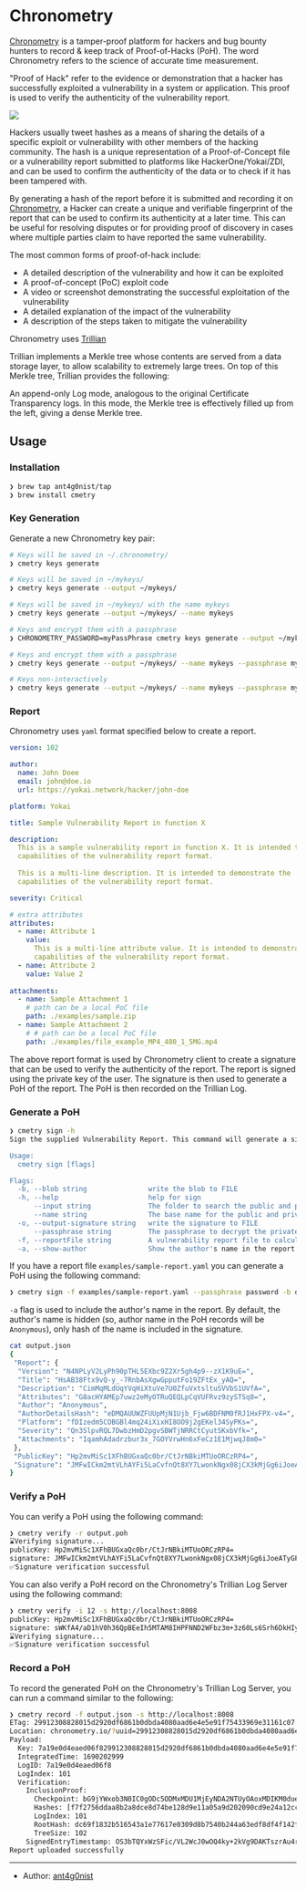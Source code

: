 # Chronometry
[Chronometry](https://chronometry.io) is a tamper-proof platform for hackers and bug bounty hunters to record & keep track of Proof-of-Hacks (PoH). The word Chronometry refers to the science of accurate time measurement.

"Proof of Hack" refer to the evidence or demonstration that a hacker has successfully exploited a vulnerability in a system or application. This proof is used to verify the authenticity of the vulnerability report.

<img src="resources/imgs/screen-1.png"/>

Hackers usually tweet hashes as a means of sharing the details of a specific exploit or vulnerability with other members of the hacking community. The hash is a unique representation of a Proof-of-Concept file or a vulnerability report submitted to platforms like HackerOne/Yokai/ZDI, and can be used to confirm the authenticity of the data or to check if it has been tampered with. 

By generating a hash of the report before it is submitted and recording it on [Chronometry](chronometry.io), a Hacker can create a unique and verifiable fingerprint of the report that can be used to confirm its authenticity at a later time. This can be useful for resolving disputes or for providing proof of discovery in cases where multiple parties claim to have reported the same vulnerability.

The most common forms of proof-of-hack include:

- A detailed description of the vulnerability and how it can be exploited
- A proof-of-concept (PoC) exploit code
- A video or screenshot demonstrating the successful exploitation of the vulnerability
- A detailed explanation of the impact of the vulnerability
- A description of the steps taken to mitigate the vulnerability

Chronometry uses [Trillian](https://github.com/google/trillian)

Trillian implements a Merkle tree whose contents are served from a data storage layer, to allow scalability to extremely large trees. On top of this Merkle tree, Trillian provides the following:

An append-only Log mode, analogous to the original Certificate Transparency logs. In this mode, the Merkle tree is effectively filled up from the left, giving a dense Merkle tree.

## Usage
### Installation
```sh
❯ brew tap ant4g0nist/tap
❯ brew install cmetry
```

### Key Generation
Generate a new Chronometry key pair:

```sh
# Keys will be saved in ~/.chronometry/
❯ cmetry keys generate

# Keys will be saved in ~/mykeys/
❯ cmetry keys generate --output ~/mykeys/

# Keys will be saved in ~/mykeys/ with the name mykeys
❯ cmetry keys generate --output ~/mykeys/ --name mykeys

# Keys and encrypt them with a passphrase
❯ CHRONOMETRY_PASSWORD=myPassPhrase cmetry keys generate --output ~/mykeys/ --name mykeys

# Keys and encrypt them with a passphrase
❯ cmetry keys generate --output ~/mykeys/ --name mykeys --passphrase mypassphrase

# Keys non-interactively
❯ cmetry keys generate --output ~/mykeys/ --name mykeys --passphrase mypassphrase --yes
```


### Report
Chronometry uses `yaml` format specified below to create a report.
```yaml
version: 102

author:
  name: John Doee
  email: john@doe.io
  url: https://yokai.network/hacker/john-doe

platform: Yokai

title: Sample Vulnerability Report in function X

description: 
  This is a sample vulnerability report in function X. It is intended to demonstrate the
  capabilities of the vulnerability report format. 
  
  This is a multi-line description. It is intended to demonstrate the
  capabilities of the vulnerability report format.

severity: Critical

# extra attributes
attributes:
  - name: Attribute 1
    value:
      This is a multi-line attribute value. It is intended to demonstrate the
      capabilities of the vulnerability report format.
  - name: Attribute 2
    value: Value 2
  
attachments:
  - name: Sample Attachment 1
    # path can be a local PoC file 
    path: ./examples/sample.zip
  - name: Sample Attachment 2
    # # path can be a local PoC file
    path: ./examples/file_example_MP4_480_1_5MG.mp4
```

The above report format is used by Chronometry client to create a signature that can be used to verify the authenticity of the report. The report is signed using the private key of the user. The signature is then used to generate a PoH of the report. The PoH is then recorded on the Trillian Log. 

### Generate a PoH
```sh
❯ cmetry sign -h
Sign the supplied Vulnerability Report. This command will generate a signed blob that can be posted to the Chronometry's public data store.

Usage:
  cmetry sign [flags]

Flags:
  -b, --blob string               write the blob to FILE
  -h, --help                      help for sign
      --input string              The folder to search the public and private key files. (default "~/.chronometry")
      --name string               The base name for the public and private key files. The public key file will have the suffix '.pub' appended to the name. (default "id_ed25519")
  -o, --output-signature string   write the signature to FILE
      --passphrase string         The passphrase to decrypt the private key.
  -f, --reportFile string         A vulnerability report file to calculate generate the signature for.
  -a, --show-author               Show the author's name in the report. By default, the author's name is hashed and included in the signature
```

If you have a report file `examples/sample-report.yaml` you can generate a PoH using the following command:
```sh
❯ cmetry sign -f examples/sample-report.yaml --passphrase password -b output.poh -a
```

`-a` flag is used to include the author's name in the report. By default, the author's name is hidden (so, author name in the PoH records will be `Anonymous`), only hash of the name is included in the signature. 

```sh
cat output.json
{
 "Report": {
  "Version": "N4NPLyV2LyPh90pTHL5EXbc9Z2Xr5gh4p9--zX1K9uE=",
  "Title": "HsAB38Ftx9vQ-y_-7RnbAsXgwGpputFo19ZFtEx_yAQ=",
  "Description": "CimMqMLdUqYVqHiXtuVe7U0ZfuVxtsltuSVVbS1UVfA=",
  "Attributes": "G8acHYAMEp7uwz2eMyOTRuQEQLpCqVUFRvz9zySTSq8=",
  "Author": "Anonymous",
  "AuthorDetailsHash": "eDMQAUUWZFUUpMjN1Ujb_Fjw6BDFNM0fRJ1HxFPX-v4=",
  "Platform": "fDIzedm5COBGBl4mq24iXixHI8OO9j2gEKel34SyPKs=",
  "Severity": "Qn3SlpvRQL7DwbzHmD2pgvSBWTjNRRCtCyutSKxbVfk=",
  "Attachments": "IqamhAdadrzbur3x_7GOYVrwHn6xFeCz1E1MjwqJ8m0="
 },
 "PublicKey": "Hp2mvMiSc1XFhBUGxaQc0br/CtJrNBkiMTUoORCzRP4=",
 "Signature": "JMFwICkm2mtVLhAYFi5LaCvfnQt8XY7LwonkNgx08jCX3kMjGg6iJoeATyGFelyN0z2X4BxEyq1N9ojaNimVAg=="
}
```

### Verify a PoH
You can verify a PoH using the following command:
```sh
❯ cmetry verify -r output.poh
⌛️Verifying signature...
publicKey: Hp2mvMiSc1XFhBUGxaQc0br/CtJrNBkiMTUoORCzRP4=
signature: JMFwICkm2mtVLhAYFi5LaCvfnQt8XY7LwonkNgx08jCX3kMjGg6iJoeATyGFelyN0z2X4BxEyq1N9ojaNimVAg==
✅Signature verification successful
```

You can also verify a PoH record on the Chronometry's Trillian Log Server using the following command:
```sh
❯ cmetry verify -i 12 -s http://localhost:8008
publicKey: Hp2mvMiSc1XFhBUGxaQc0br/CtJrNBkiMTUoORCzRP4=
signature: sWKfA4/aD1hV0h36QpBEeIh5MTAM8IHPFNND2WFbz3m+3z60Ls6Srh6DkHIyyvQzgW7WjS8M/fpU/Fyprcu3Dw==
⌛️Verifying signature...
✅Signature verification successful
```

### Record a PoH
To record the generated PoH on the Chronometry's Trillian Log Server, you can run a command similar to the following:
```sh
❯ cmetry record -f output.json -s http://localhost:8008
ETag: 29912308828015d2920df6861b0dbda4080aad6e4e5e91f75433969e31161c07
Location: chronometry.io/?uuid=29912308828015d2920df6861b0dbda4080aad6e4e5e91f75433969e31161c07
Payload:
  Key: 7a19e0d4eaed06f829912308828015d2920df6861b0dbda4080aad6e4e5e91f75433969e31161c07
  IntegratedTime: 1690202999
  LogID: 7a19e0d4eaed06f8
  LogIndex: 101
  Verification:
    InclusionProof:
      Checkpoint: bG9jYWxob3N0IC0gODc5ODMxMDU1MjEyNDA2NTUyOAoxMDIKM0dueGd5dFJaVU9oNTNZWDREQ2RpM1ZBc2tTbVB0K045UEZDOStlOVk2OD0KVGltZXN0YW1wOiAxNjkwMjAyOTk5NzQ2Njc1MDAwCgrigJQgbG9jYWxob3N0IFBLNmJZY2dkQUNiOE1RZis3aStQUkRYdFdJZTFvaHZtRlF2enFhMURYYk02dVFvY3RndTdMTVVNd0ZGOHFSd3ROdlhLdEFSajBaZlRGRFZZUXJZS0pBUFRod1E9Cg==
      Hashes: [f7f2756ddaa8b2a8dce8d74be128d9e11a05a9d202090cd9e24a12cca1b56ecb 297c6f09de2dfed365a627dc336d376f9fe070c76b02f61911d2d6c2e4d659a5 0d0b2be6e839f3c0d1ca14536f67f899d3ceab56c720fbb0f9dec9cd4bd3fe27 c1f81d2881d8f11caaf4080abf8941bda11015be838ceb0189eb44fceffde178]
      LogIndex: 101
      RootHash: dc69f1832b516543a1e77617e0309d8b7540b244a63edf8df4f142f7e7bd63af
      TreeSize: 102
    SignedEntryTimestamp: OS3bTQYxWzSFic/VL2WcJ0wOQ4ky+2kVg9DAKTszrAu4rUnr9xL4u60CCXhpbSVPnf2YwPCMKMSLuCEXM/jiCQ==
Report uploaded successfully
```

---
- Author: [ant4g0nist](https://twitter.com/ant4g0nist)